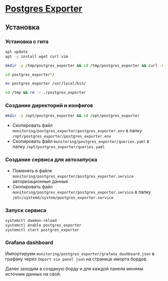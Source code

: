 # [Postgres Exporter](https://github.com/prometheus-community/postgres_exporter)

## Установка

### Установка с гита

```bash
apt update
apt -y install wget curl vim
```

```bash
mkdir -p /tmp/postgres_exporter && cd /tmp/postgres_exporter && curl -L $(curl -s https://api.github.com/repos/prometheus-community/postgres_exporter/releases/latest | grep browser_download_url | grep linux-amd64 | cut -d '"' -f 4 | head -n 1) | tar xzf -
```

```bash
cd postgres_exporter*/

mv postgres_exporter /usr/local/bin/
```

```bash
cd /tmp && rm -r ./postgres_exporter
```

### Создание директорий и конфигов

```bash
mkdir -p /opt/postgres_exporter && cd /opt/postgres_exporter
```

* Скопировать файл `monitoring/postgres_exporter/postgres_exporter.env` в папку `/opt/postgres_exporter/postgres_exporter.env`
* Скопировать файл `monitoring/postgres_exporter/queries.yaml` в папку `/opt/postgres_exporter/queries.yaml`

### Создание сервиса для автозапуска

* Поменять в файле `monitoring/postgres_exporter/postgres_exporter.service` авторизационные данные
* Скопировать файл `monitoring/postgres_exporter/postgres_exporter.service` в папку `/etc/systemd/system/postgres_exporter.service`

### Запуск сервиса

```bash
systemctl daemon-reload
systemctl enable postgres_exporter
systemctl start postgres_exporter
```

### Grafana dashboard

Импортируем `monitoring/postgres_exporter/grafana_dashboard.json` в графану через `Import via panel json` на странице иморта бордов.

Далее заходим в созданую борду и для каждой панели меняем источник данных на свой.
